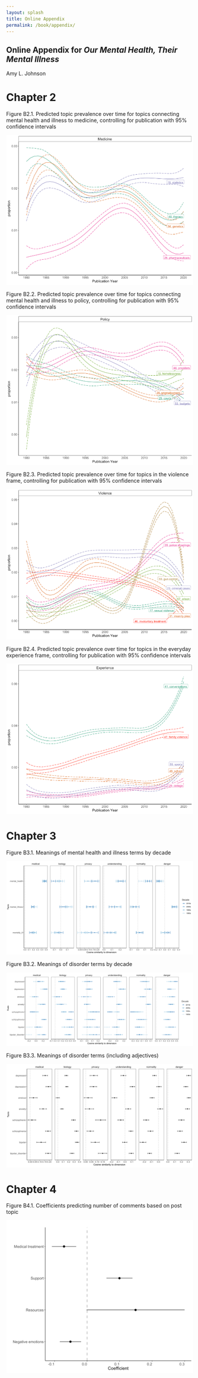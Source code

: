 ```yaml
---
layout: splash
title: Online Appendix
permalink: /book/appendix/
---
```


## Online Appendix for *Our Mental Health, Their Mental Illness*
Amy L. Johnson

# Chapter 2

Figure B2.1. Predicted topic prevalence over time for topics connecting mental health and illness to medicine, controlling for publication with 95% confidence intervals

![alt text](/assets/images/bookappendix/figb2_1.png)

Figure B2.2. Predicted topic prevalence over time for topics connecting mental health and illness to policy, controlling for publication with 95% confidence intervals

![alt text](/assets/images/bookappendix/figb2_2.png)

Figure B2.3. Predicted topic prevalence over time for topics in the violence frame, controlling for publication with 95% confidence intervals

![alt text](/assets/images/bookappendix/figb2_3.png)

Figure B2.4. Predicted topic prevalence over time for topics in the everyday experience frame, controlling for publication with 95% confidence intervals

![alt text](/assets/images/bookappendix/figb2_4.png)

# Chapter 3

Figure B3.1. Meanings of mental health and illness terms by decade

![alt text](/assets/images/bookappendix/figb3_1.png)

Figure B3.2. Meanings of disorder terms by decade

![alt text](/assets/images/bookappendix/figb3_2.png)

Figure B3.3. Meanings of disorder terms (including adjectives)

![alt text](/assets/images/bookappendix/figb3_3.png)

# Chapter 4

Figure B4.1. Coefficients predicting number of comments based on post topic

![alt text](/assets/images/bookappendix/figb4_1.png)